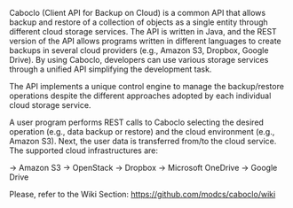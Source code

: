 Caboclo (Client API for Backup on Cloud) is a common API that allows backup and restore of a collection of objects as a single entity through different cloud storage services. The API is written in Java, and the REST version of the API allows programs written in different languages to create backups in several cloud providers (e.g., Amazon S3, Dropbox, Google Drive). By using Caboclo, developers can use various storage services through a unified API simplifying the development task.

The API implements a unique control engine to manage the backup/restore operations despite the different approaches adopted by each individual cloud storage service.

A user program performs REST calls to Caboclo selecting the desired operation (e.g., data backup or restore) and the cloud environment (e.g., Amazon S3). Next, the user data is transferred from/to the cloud service. The supported cloud infrastructures are:

-> Amazon S3
-> OpenStack
-> Dropbox
-> Microsoft OneDrive
-> Google Drive

Please, refer to the Wiki Section:  https://github.com/modcs/caboclo/wiki
